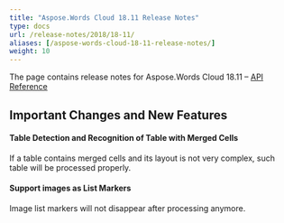 ```yaml
---
title: "Aspose.Words Cloud 18.11 Release Notes"
type: docs
url: /release-notes/2018/18-11/
aliases: [/aspose-words-cloud-18-11-release-notes/]
weight: 10
---
```


The page contains release notes for Aspose.Words Cloud 18.11 – [API Reference](https://apireference.aspose.cloud/words/)

## Important Changes and New Features

#### Table Detection and Recognition of Table with Merged Cells

If a table contains merged cells and its layout is not very complex, such table will be processed properly.

#### Support images as List Markers

Image list markers will not disappear after processing anymore.
